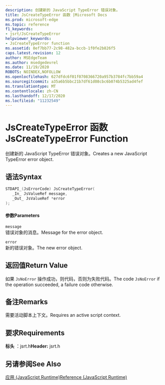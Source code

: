 ```yaml
---
description: 创建新的 JavaScript TypeError 错误对象。
title: JsCreateTypeError 函数 |Microsoft Docs
ms.prod: microsoft-edge
ms.topic: reference
f1_keywords:
- jsrt/JsCreateTypeError
helpviewer_keywords:
- JsCreateTypeError function
ms.assetid: 8ef7bb77-2c98-482a-bccb-1f0fe2b826f5
caps.latest.revision: 12
author: MSEdgeTeam
ms.author: msedgedevrel
ms.date: 11/19/2020
ROBOTS: NOINDEX,NOFOLLOW
ms.openlocfilehash: 627dfdc6f01f0708366720a957b3784fc7bb59a4
ms.sourcegitcommit: a35a6b5bbc21b7df61d08cbc6b074b5325ad4fef
ms.translationtype: MT
ms.contentlocale: zh-CN
ms.lasthandoff: 12/17/2020
ms.locfileid: "11232549"
---
```

# <span data-ttu-id="c3df6-103">JsCreateTypeError 函数</span><span class="sxs-lookup"><span data-stu-id="c3df6-103">JsCreateTypeError Function</span></span>

<span data-ttu-id="c3df6-104">创建新的 JavaScript TypeError 错误对象。</span><span class="sxs-lookup"><span data-stu-id="c3df6-104">Creates a new JavaScript TypeError error object.</span></span>  
  
## <span data-ttu-id="c3df6-105">语法</span><span class="sxs-lookup"><span data-stu-id="c3df6-105">Syntax</span></span>  
  
```cpp  
STDAPI_(JsErrorCode) JsCreateTypeError(  
   _In_ JsValueRef message,  
   _Out_ JsValueRef *error  
);  
```  
  
#### <span data-ttu-id="c3df6-106">参数</span><span class="sxs-lookup"><span data-stu-id="c3df6-106">Parameters</span></span>  
 `message`  
 <span data-ttu-id="c3df6-107">错误对象的消息。</span><span class="sxs-lookup"><span data-stu-id="c3df6-107">Message for the error object.</span></span>  
  
 `error`  
 <span data-ttu-id="c3df6-108">新的错误对象。</span><span class="sxs-lookup"><span data-stu-id="c3df6-108">The new error object.</span></span>  
  
## <span data-ttu-id="c3df6-109">返回值</span><span class="sxs-lookup"><span data-stu-id="c3df6-109">Return Value</span></span>  
 <span data-ttu-id="c3df6-110">如果 `JsNoError` 操作成功，则代码，否则为失败代码。</span><span class="sxs-lookup"><span data-stu-id="c3df6-110">The code `JsNoError` if the operation succeeded, a failure code otherwise.</span></span>  
  
## <span data-ttu-id="c3df6-111">备注</span><span class="sxs-lookup"><span data-stu-id="c3df6-111">Remarks</span></span>  
 <span data-ttu-id="c3df6-112">需要活动脚本上下文。</span><span class="sxs-lookup"><span data-stu-id="c3df6-112">Requires an active script context.</span></span>  
  
## <span data-ttu-id="c3df6-113">要求</span><span class="sxs-lookup"><span data-stu-id="c3df6-113">Requirements</span></span>  
 <span data-ttu-id="c3df6-114">**标头** ：jsrt.h</span><span class="sxs-lookup"><span data-stu-id="c3df6-114">**Header:** jsrt.h</span></span>  
  
## <span data-ttu-id="c3df6-115">另请参阅</span><span class="sxs-lookup"><span data-stu-id="c3df6-115">See Also</span></span>  
 [<span data-ttu-id="c3df6-116">应用 (JavaScript Runtime)</span><span class="sxs-lookup"><span data-stu-id="c3df6-116">Reference (JavaScript Runtime)</span></span>](../chakra-hosting/reference-javascript-runtime.md)
